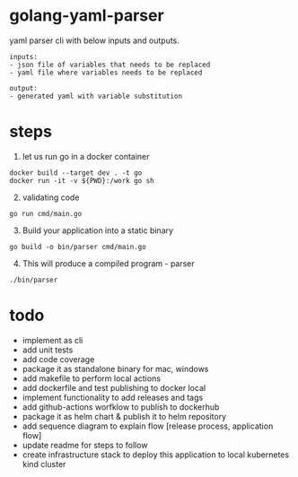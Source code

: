# golang-yaml-parser

yaml parser cli with below inputs and outputs.

```
inputs:
- json file of variables that needs to be replaced
- yaml file where variables needs to be replaced

output:
- generated yaml with variable substitution
```

# steps



1. let us run go in a docker container

```
docker build --target dev . -t go
docker run -it -v ${PWD}:/work go sh
```

2. validating code
```
go run cmd/main.go
```

3. Build your application into a static binary
```
go build -o bin/parser cmd/main.go
```

4. This will produce a compiled program - parser
```
./bin/parser
```

# todo
- implement as cli
- add unit tests
- add code coverage
- package it as standalone binary for mac, windows
- add makefile to perform local actions
- add dockerfile and test publishing to docker local
- implement functionality to add releases and tags
- add github-actions worfklow to publish to dockerhub
- package it as helm chart & publish it to helm repository
- add sequence diagram to explain flow [release process, application flow]
- update readme for steps to follow
- create infrastructure stack to deploy this application to local kubernetes kind cluster
